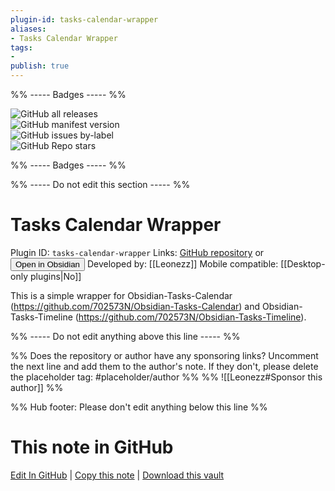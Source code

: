 ```yaml
---
plugin-id: tasks-calendar-wrapper
aliases:
- Tasks Calendar Wrapper
tags: 
- 
publish: true
---
```


%% ----- Badges ----- %%

![GitHub all releases](https://img.shields.io/github/downloads/Leonezz/obsidian-tasks-calendar-wrapper/total?color=573E7A&logo=github&style=for-the-badge)   
![GitHub manifest version](https://img.shields.io/github/manifest-json/v/Leonezz/obsidian-tasks-calendar-wrapper?color=573E7A&logo=github&style=for-the-badge)   
![GitHub issues by-label](https://img.shields.io/github/issues/Leonezz/obsidian-tasks-calendar-wrapper/help%20wanted?color=573E7A&logo=github&style=for-the-badge)   
![GitHub Repo stars](https://img.shields.io/github/stars/Leonezz/obsidian-tasks-calendar-wrapper?color=573E7A&logo=github&style=for-the-badge)

%% ----- Badges ----- %%

%% ----- Do not edit this section ----- %%

# Tasks Calendar Wrapper

Plugin ID: `tasks-calendar-wrapper`
Links: [GitHub repository](https://github.com/Leonezz/obsidian-tasks-calendar-wrapper) or [<button id=HH>Open in Obsidian</button>](obsidian://show-plugin?id=tasks-calendar-wrapper)
Developed by: [[Leonezz]]
Mobile compatible: [[Desktop-only plugins|No]]

This is a simple wrapper for Obsidian-Tasks-Calendar (https://github.com/702573N/Obsidian-Tasks-Calendar) and Obsidian-Tasks-Timeline (https://github.com/702573N/Obsidian-Tasks-Timeline).

%% ----- Do not edit anything above this line ----- %% 

%% Does the repository or author have any sponsoring links? Uncomment the next line and add them to the author's note. If they don't, please delete the placeholder tag: #placeholder/author %%
%% ![[Leonezz#Sponsor this author]] %%

%% Hub footer: Please don't edit anything below this line %%

# This note in GitHub

<span class="git-footer">[Edit In GitHub](https://github.dev/obsidian-community/obsidian-hub/blob/main/02%20-%20Community%20Expansions/02.05%20All%20Community%20Expansions/Plugins/tasks-calendar-wrapper.md "git-hub-edit-note") | [Copy this note](https://raw.githubusercontent.com/obsidian-community/obsidian-hub/main/02%20-%20Community%20Expansions/02.05%20All%20Community%20Expansions/Plugins/tasks-calendar-wrapper.md "git-hub-copy-note") | [Download this vault](https://github.com/obsidian-community/obsidian-hub/archive/refs/heads/main.zip "git-hub-download-vault") </span>
